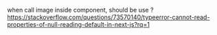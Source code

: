 when call image inside component, should be use ? https://stackoverflow.com/questions/73570140/typeerror-cannot-read-properties-of-null-reading-default-in-next-js?rq=1
